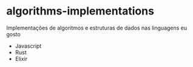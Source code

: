 # algorithms-implementations

Implementações de algoritmos e estruturas de dados nas linguagens eu gosto

- Javascript
- Rust
- Elixir

